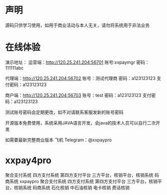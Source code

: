 # 声明
源码只供学习使用，如用于商业活动与本人无关，请勿将系统用于非法业务

# 在线体验
演示地址：
运营端：http://120.25.241.204:56701 账号:xxpaymgr 密码：111111abc 

代理端：http://120.25.241.204:56702 账号：测试代理商 密码：a123123123 支付密码：a123123123

商户端：http://120.25.241.204:56703 账号：test 密码：a123123123 支付密码：a123123123

测试账号密码会定期更改，如不对请联系客服发新的账号密码

开源版本免费使用，系统采用JAVA语言开发，会java的技术人员可以自行二次开发

如需要最新完整商业版本   飞机 Telegram：@xxpaypro


# xxpay4pro
聚合支付系统
四方支付系统
第四方支付平台
三方平台，核销平台，核销系统
码商系统
xxpaypro 聚合支付系统 四方支付系统 第四方支付平台 三方平台，核销平台，核销系统 码商系统 石化核销 中石油核销 电卡核销 费话核销
